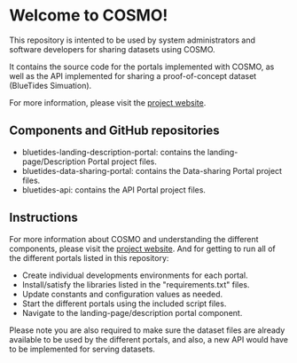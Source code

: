 # Welcome to COSMO!

This repository is intented to be used by system administrators and software developers for sharing datasets using COSMO.

It contains the source code for the portals implemented with COSMO, as well as the API implemented for sharing a proof-of-concept dataset (BlueTides Simuation).

For more information, please visit the [project website](https://www.cmu.edu/psc/aibd/cosmo.html).

## Components and GitHub repositories

* bluetides-landing-description-portal: contains the landing-page/Description Portal project files.
* bluetides-data-sharing-portal: contains the Data-sharing Portal project files.
* bluetides-api: contains the API Portal project files.

## Instructions

For more information about COSMO and understanding the different components, please visit the [project website](https://www.cmu.edu/psc/aibd/cosmo.html).
And for getting to run all of the different portals listed in this repository:
* Create individual developments environments for each portal.
* Install/satisfy the libraries listed in the "requirements.txt" files.
* Update constants and configuration values as needed.
* Start the different portals using the included script files.
* Navigate to the landing-page/description portal component.

Please note you are also required to make sure the dataset files are already available to be used by the different portals, and also, a new API would have to be implemented for serving datasets.

